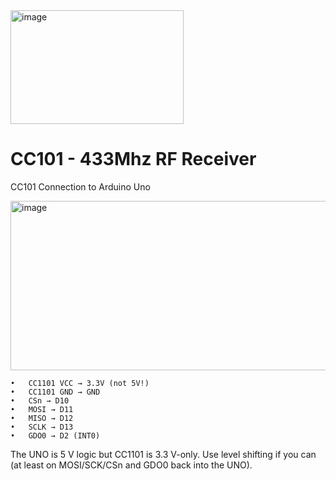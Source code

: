 
<img width="277" height="182" alt="image" src="https://github.com/user-attachments/assets/ad0da36e-3f9e-46f2-9f9d-886d396e2082" />


# CC101 - 433Mhz RF Receiver

CC101 Connection to Arduino Uno

<img width="577" height="271" alt="image" src="https://github.com/user-attachments/assets/7336fdfe-f49f-4bc2-863d-53540441d6c4" />


	•	CC1101 VCC → 3.3V (not 5V!)
	•	CC1101 GND → GND
	•	CSn → D10
	•	MOSI → D11
	•	MISO → D12
	•	SCLK → D13
	•	GDO0 → D2 (INT0)

The UNO is 5 V logic but CC1101 is 3.3 V-only. Use level shifting if you can (at least on MOSI/SCK/CSn and GDO0 back into the UNO).
